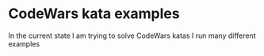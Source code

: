 # CodeWars kata examples

In the current state I am trying to solve CodeWars katas
I run many different examples